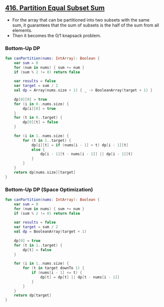 ## [416. Partition Equal Subset Sum](https://leetcode.com/problems/partition-equal-subset-sum/)

* For the array that can be partitioned into two subsets with the same sum, it guarantees that the sum of subsets is the half of the sum from all elements.
* Then it becomes the 0/1 knapsack problem.

### Bottom-Up DP
```kotlin
fun canPartition(nums: IntArray): Boolean {
    var sum = 0
    for (num in nums) { sum += num }
    if (sum % 2 != 0) return false
    
    var results = false
    var target = sum / 2
    val dp = Array(nums.size + 1) { _ -> BooleanArray(target + 1) }
    
    dp[0][0] = true
    for (i in 0..nums.size) {
        dp[i][0] = true
    }
    for (t in 0..target) {
        dp[0][t] = false
    }
    
    for (i in 1..nums.size) {
        for (t in 1..target) {
            dp[i][t] = if (nums[i - 1] > t) dp[i - 1][t]
            else {
                dp[i - 1][t - nums[i - 1]] || dp[i - 1][t]
            }
        }
    }
    return dp[nums.size][target]
}
```

### Bottom-Up DP (Space Optimization)
```kotlin
fun canPartition(nums: IntArray): Boolean {
    var sum = 0
    for (num in nums) { sum += num }
    if (sum % 2 != 0) return false
    
    var results = false
    var target = sum / 2
    val dp = BooleanArray(target + 1)
    
    dp[0] = true
    for (t in 1..target) {
        dp[t] = false
    }
    
    for (i in 1..nums.size) {
        for (t in target downTo 1) {
            if (nums[i - 1] <= t) {
                dp[t] = dp[t] || dp[t - nums[i - 1]]
            }
        }
    }
    return dp[target]
}
```